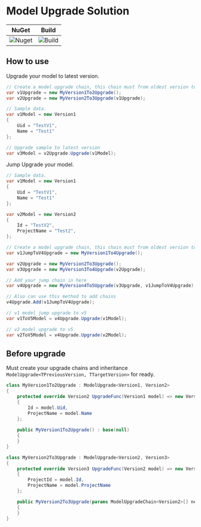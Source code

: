 # Model Upgrade Solution

| NuGet | Build |
| -- | -- |
|![Nuget](https://img.shields.io/nuget/v/ModelUpgrade)|![Build](https://github.com/davidyujia/ModelUpgrade/actions/workflows/dotnet.yml/badge.svg)|

## How to use

Upgrade your model to latest version.

```cs
// Create a model upgrade chain, this chain must from oldest version to latest version.
var v1Upgrade = new MyVersion1To2Upgrade();
var v2Upgrade = new MyVersion2To3Upgrade(v1Upgrade);

// Sample data.
var v1Model = new Version1
{
    Uid = "TestV1",
    Name = "Test1"
};

// Upgrade sample to latest version
var v3Model = v2Upgrade.Upgrade(v1Model);
```

Jump Upgrade your model.

```cs
// Sample data.
var v1Model = new Version1
{
    Uid = "TestV1",
    Name = "Test1"
};

var v2Model = new Version2
{
    Id = "TestV2",
    ProjectName = "Test2",
};

// Create a model upgrade chain, this chain must from oldest version to latest version.
var v1JumpToV4Upgrade = new MyVersion1To4Upgrade();

var v2Upgrade = new MyVersion2To3Upgrade();
var v3Upgrade = new MyVersion3To4Upgrade(v2Upgrade);

// Add your jump chain in here
var v4Upgrade = new MyVersion4To5Upgrade(v3Upgrade, v1JumpToV4Upgrade);

// Also can use this method to add chains
v4Upgrade.Add(v1JumpToV4Upgrade);

// v1 model jump upgrade to v5
var v1ToV5Model = v4Upgrade.Upgrade(v1Model);

// v2 model upgrade to v5
var v2ToV5Model = v4Upgrade.Upgrade(v2Model);
```

## Before upgrade

Must create your upgrade chains and inheritance `ModelUpgrade<TPreviousVersion, TTargetVersion>` for ready.

```cs
class MyVersion1To2Upgrade : ModelUpgrade<Version1, Version2>
{
    protected override Version2 UpgradeFunc(Version1 model) => new Version2
    {
        Id = model.Uid,
        ProjectName = model.Name
    };
    
    public MyVersion1To2Upgrade() : base(null)
    {
    }
}

class MyVersion2To3Upgrade : ModelUpgrade<Version2, Version3>
{
    protected override Version3 UpgradeFunc(Version2 model) => new Version3
    {
        ProjectId = model.Id,
        ProjectName = model.ProjectName
    };

    public MyVersion2To3Upgrade(params ModelUpgradeChain<Version2>[] nextChains) : base(nextChains)
    {
    }
}
```
